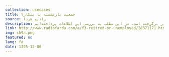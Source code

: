 ```yaml
---
collection: usecases
title: جمعیت بازنشسته یا بیکار؟
source: رادیو فردا 
description: بر اساس اطلاعات این گزارش در سال ۱۳۹۴ بیش از ۲۶ درصد خانوارهای شهری حتی یک فرد شاغل هم نداشتند؛ آیا این به آن معناست که حدودا از هر ۴ خانوار، یک خانوار بیکار است؟ قطعا پاسخ نمی‌تواند مثبت باشد. چراکه در مقابل، در آمار وضعیت اشتغال با ردیفی تحت عنوان «بادرآمد بدون کار» روبه‌رو هستیم که البته خود این ردیف از سربازان وظیفه تا موجران را در برگرفته است. در این مطلب به بررسی این اطلاعات پرداخته‌ایم.
link: http://www.radiofarda.com/a/f3-reitred-or-unemployed/28371171.html
img: sh9a.png
featured: no
lang: fa
date: 1395-12-06
---
```


